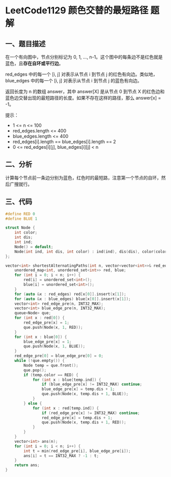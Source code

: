 # LeetCode1129 颜色交替的最短路径 题解

## 一、题目描述

在一个有向图中，节点分别标记为 0, 1, ..., n-1。这个图中的每条边不是红色就是蓝色，且**存在自环或平行边**。

red_edges 中的每一个 [i, j] 对表示从节点 i 到节点 j 的红色有向边。类似地，blue_edges 中的每一个 [i, j] 对表示从节点 i 到节点 j 的蓝色有向边。

返回长度为 n 的数组 answer，其中 answer[X] 是从节点 0 到节点 X 的红色边和蓝色边交替出现的最短路径的长度。如果不存在这样的路径，那么 answer[x] = -1。

提示：

+ 1 <= n <= 100
+ red_edges.length <= 400
+ blue_edges.length <= 400
+ red_edges[i].length == blue_edges[i].length == 2
+ 0 <= red_edges[i][j], blue_edges[i][j] < n



## 二、分析

计算每个节点前一条边分别为蓝色，红色时的最短路，注意第一个节点的自环，然后广搜就行。



## 三、代码

```c++
#define RED 0
#define BLUE 1

struct Node {
    int color;
    int dis;
    int ind;
    Node() = default;
    Node(int ind, int dis, int color) : ind(ind), dis(dis), color(color) {}
};

vector<int> shortestAlternatingPaths(int n, vector<vector<int>>& red_edges, vector<vector<int>>& blue_edges) {
    unordered_map<int, unordered_set<int>> red, blue;
    for (int i = 0; i < n; i++) {
        red[i] = unordered_set<int>();
        blue[i] = unordered_set<int>();
    }
    for (auto &x : red_edges) red[x[0]].insert(x[1]);
    for (auto &x : blue_edges) blue[x[0]].insert(x[1]);   
    vector<int> red_edge_pre(n, INT32_MAX);
    vector<int> blue_edge_pre(n, INT32_MAX);
    queue<Node> que;
    for (int x : red[0]) {
        red_edge_pre[x] = 1;
        que.push(Node(x, 1, RED));
    }
    for (int x : blue[0]) {
        blue_edge_pre[x] = 1;
        que.push(Node(x, 1, BLUE));   
    }
    red_edge_pre[0] = blue_edge_pre[0] = 0;
    while (!que.empty()) {
        Node temp = que.front();
        que.pop();
        if (temp.color == RED) {
            for (int x : blue[temp.ind]) {
                if (blue_edge_pre[x] != INT32_MAX) continue;
                blue_edge_pre[x] = temp.dis + 1;
                que.push(Node(x, temp.dis + 1, BLUE));
            }
        } else {
            for (int x : red[temp.ind]) {
                if (red_edge_pre[x] != INT32_MAX) continue;
                red_edge_pre[x] = temp.dis + 1;
                que.push(Node(x, temp.dis + 1, RED));
            }
        }
    }
    vector<int> ans(n);
    for (int i = 0; i < n; i++) {
        int t = min(red_edge_pre[i], blue_edge_pre[i]);
        ans[i] = t == INT32_MAX ? -1 : t;
    }
    return ans;
}
```

